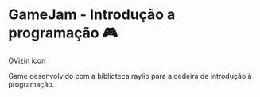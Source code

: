 # **GameJam** - Introdução a programação  :video_game:

[OVizin icon]("/assets/ov.png")

Game desenvolvido com a biblioteca raylib para a cedeira de introdução à programação.
